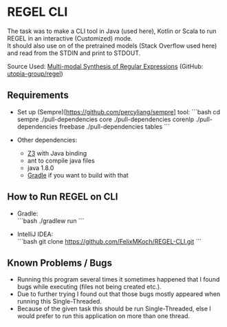 # REGEL CLI
The task was to make a CLI tool in Java (used here), Kotlin or Scala to run REGEL in an interactive (Customized) mode.  
It should also use on of the pretrained models (Stack Overflow used here) and read from the STDIN and print to STDOUT.  
  
Source Used: [Multi-modal Synthesis of Regular Expressions](https://arxiv.org/abs/1908.03316) (GitHub: [utopia-group/regel](https://github.com/utopia-group/regel/))

## Requirements
- Set up (Sempre)[https://github.com/percyliang/sempre] tool:
´´´bash
cd sempre
./pull-dependencies core
./pull-dependencies corenlp
./pull-dependencies freebase
./pull-dependencies tables
´´´

- Other dependencies:
	- [Z3](https://github.com/Z3Prover/z3) with Java binding
	- ant to compile java files
	- java 1.8.0
	- [Gradle](https://gradle.org/) if you want to build with that
	
## How to Run REGEL on CLI
- Gradle:  
´´´bash
./gradlew run
´´´

- IntelliJ IDEA:  
´´´bash
git clone https://github.com/FelixMKoch/REGEL-CLI.git
´´´


## Known Problems / Bugs
- Running this program several times it sometimes happened that I found bugs while executing (files not being created etc.).  
- Due to further trying I found out that those bugs mostly appeared when running this Single-Threaded.  
- Because of the given task this should be run Single-Threaded, else I would prefer to run this application on more than one thread.
	
